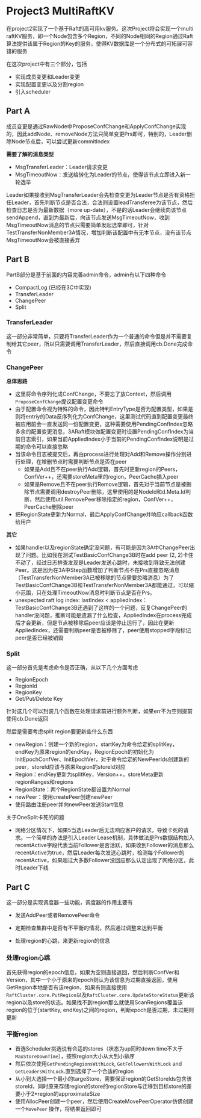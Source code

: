 # Project3 MultiRaftKV

在project2实现了一个基于Raft的高可用kv服务。这次Project将会实现一个multi raftKV服务，即一个Node包含多个Region，不同的Node相同的Region通过Raft算法提供该属于Region的Key的服务，使得KV数据库是一个分布式的可拓展可容错的服务



在这次project中有三个部分，包括

* 实现成员变更和Leader变更
* 实现配置变更以及分割region
* 引入scheduler



## Part A



成员变更是通过RawNode中ProposeConfChange和ApplyConfChange实现的，因此addNode、removeNode方法只简单变更Prs即可，特别的，Leader删除Node节点后，可以尝试更新commitIndex



**需要了解的消息类型**

* MsgTransferLeader：Leader请求变更
* MsgTimeoutNow：发送给转化为Leader的节点，使得该节点立即进入新一轮选举



Leader如果接收到MsgTransferLeader会先检查变更为Leader节点是否有资格担任Leader，首先判断节点是否合法，合法则设置leadTransferee为该节点，然后检查日志是否为最新数据（more up-date），不是的话Leader会继续向该节点sendAppend，直到为最新后，向该节点发送MsgTimeoutNow，收到MsgTimeoutNow消息的节点只需要简单发起选举即可，针对TestTransferNonMember3A情况，增加判断该配置中有无本节点，没有该节点MsgTimeoutNow会被直接丢弃





## Part B

PartB部分是基于前面的内容完善admin命令，admin有以下四种命令

* CompactLog (已经在3C中实现)
* TransferLeader
* ChangePeer
* Split



### TransferLeader

这一部分非常简单，只要将TransferLeader作为一个普通的命令但是并不需要复制给其它peer，所以只需要调用TransferLeader，然后直接调用cb.Done完成命令



### ChangePeer

**总体思路**

* 这里将命令序列化成ConfChange，不要忘了放Context，然后调用`ProposeConfChange`提议配置变更命令
* 由于配置命令视为特殊的命令，因此特判EntryType是否为配置类型，如果是则将entriy的Data反序列化为ConfChange，这里测试代码直到配置变更最终被应用前会一直发送同一份配置变更，这种需要使用PendingConfIndex忽略多余的配置变更消息，3ARaft模块做配置变更时设置PendingConfIndex为当前日志索引，如果当前AppliedIndex小于当前的PendingConfIndex说明是过期的命令可以直接忽略
* 当该命令日志被提交后，再由process进行处理对Add和Remove操作分别进行处理，在增删节点时需要判断节点是否在peer
  * 如果是Add且不在peer执行Add逻辑，首先时更新region的Peers，ConfVer++，还需要storeMeta里的region，PeerCache插入peer
  * 如果是Remove且不在peer执行Remove逻辑，首先对于当前节点是被删除节点需要调用destroyPeer删除，这里使用的是NodeId和d.Meta.Id判断，然后使用util.RemovePeer移除指定的region，ConfVer++，PeerCache删除peer
* 把RegionState更新为Normal，最后ApplyConfChange并响应callback函数给用户



**其它**

* 如果handler以及regionState确定没问题，有可能是因为3A中ChangePeer出现了问题。比如我在测试TestBasicConfChange3B时在add peer (2, 2)卡住不动了，经过日志排查发现是Leader发送心跳时，未接收到导致无法创建Peer。这是因为在3A中Step函数增加了判断节点不在Prs直接忽略消息（TestTransferNonMember3A已被移除的节点需要忽略消息）为了TestBasicConfChange3B和TestTransferNonMember3A都能通过，可以缩小范围，只在处理TimeoutNow消息时判断节点是否在Prs。
* unexpected raft log index: lastIndex < appliedIndex：TestBasicConfChange3B还遇到了这样的一个问题，反复ChangePeer的handler没问题，推断可能是遗漏了什么检查，AppliedIndex在process完成后才会更新，但是节点被移除后peer应该是停止运行了，因此在更新AppliedIndex，还需要判断peer是否被移除了，peer使用stopped字段标记peer是否已经被销毁



### Split

这一部分首先是考虑命令是否正确，从以下几个方面考虑

* RegionEpoch
* RegionId
* RegionKey
* Get/Put/Delete Key

针对这几个可以封装几个函数在处理请求前进行额外判断，如果err不为空则提前使用cb.Done返回



然后是需要考虑split region要更新些什么东西

* newRegion：创建一个新的region，startKey为命令给定的splitKey，endKey为原来region的endKey，RegionEpoch的初始化为InitEpochConfVer、InitEpochVer，对于命令给定的NewPeerIds创建新的peer，storeId应该与原来Region的storeId对应
* Region：endKey更新为splitKey，Version++，storeMeta更新regionRanges和regions
* RegionState：两个RegionState都设置为Normal
* newPeer：使用createPeer创建newPeer
* 使用路由注册peer并向newPeer发送Start信息



关于OneSplit卡死的问题

* 网络分区情况下，如果5当选Leader后无法响应客户的请求，导致卡死的请求。一个简单的办法是引入Leader Lease机制，具体做法是Prs数据结构加入recentActive字段代表当前Follower是否活跃，如果收到Follower的消息那么recentActive为true，然后Leader每次发送心跳时，检测每个Follower的recentActive，如果超过大多数Follower没回应那么认定出现了网络分区，此时Leader下线



## Part C

这一部分是实现调度器一些功能，调度器的作用主要有

* 发送AddPeer或者RemovePeer命令

* 定期检查集群中是否有不平衡的情况，然后通过调整来达到平衡
* 处理region的心跳，来更新region的信息



### 处理region心跳

首先获得region的epoch信息，如果为空则直接返回，然后判断ConfVer和Version，其中一个小于原来的epoch则认为该信息为过期直接返回，使用GetRegion本地是否有该region，如果有则直接使用`RaftCluster.core.PutRegion`以及`RaftCluster.core.UpdateStoreStatus`更新该region以及store的状态。如果找不到region那么就使用ScanRegions覆盖该region的位于[startKey, endKey)之间的region，判断epoch是否过期，未过期则更新





### 平衡region

* 首选Scheduler挑选说有合适的stores（状态为up同时down time不大于`MaxStoreDownTime`），按照region大小从大到小排序
* 然后依次使用`GetPendingRegionsWithLock`, `GetFollowersWithLock` and `GetLeadersWithLock`.直到选择了一个合适的region
* 从小到大选择一个最小的targeStore，需要保证region的GetStoreIds包含该storeId，同时原来存储region的store的regionStore与迁移到目标store的差要小于2*region的approximateSize
* 使用AllocPeer创建一个peer，然后使用CreateMovePeerOperator仿佛创建一个`MovePeer` 操作，将结果返回即可

